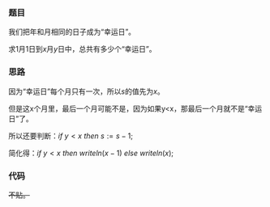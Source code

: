 ### **题目**
我们把年和月相同的日子成为“幸运日”。

求$1$月$1$日到$x$月$y$日中，总共有多少个“幸运日”。

### **思路**
因为“幸运日”每个月只有一次，所以$s$的值先为$x$。

但是这x个月里，最后一个月可能不是，因为如果y<x，那最后一个月就不是“幸运日”了。

所以还要判断：$if$ $y<x$ $then$ $s:=s-1;$

简化得：$if$ $y<x$ $then$ $writeln(x-1)$ $else$ $writeln(x);$ 
### **代码**
~~不贴。~~
